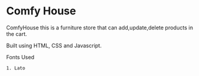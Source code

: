 # Comfy House

ComfyHouse this is a furniture store that can add,update,delete products in the cart.

Built using HTML, CSS and Javascript.

Fonts Used

    1. Lato
